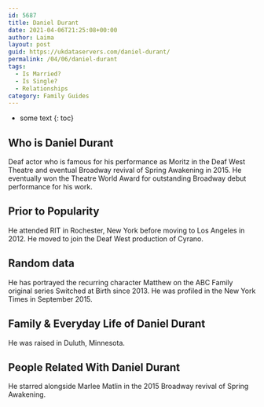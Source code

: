 ```yaml
---
id: 5687
title: Daniel Durant
date: 2021-04-06T21:25:08+00:00
author: Laima
layout: post
guid: https://ukdataservers.com/daniel-durant/
permalink: /04/06/daniel-durant
tags:
  - Is Married?
  - Is Single?
  - Relationships
category: Family Guides
---
```


* some text
{: toc}


## Who is Daniel Durant
                  
                  
                  
Deaf actor who is famous for his performance as Moritz in the Deaf West Theatre and eventual Broadway revival of Spring Awakening in 2015. He eventually won the Theatre World Award for outstanding Broadway debut performance for his work. 
                  
              
            
              
            
                
                
                
## Prior to Popularity
                  
                  
                  
He attended RIT in Rochester, New York before moving to Los Angeles in 2012. He moved to join the Deaf West production of Cyrano. 
                  
              
            
              
            
                
                
                
## Random data
                  
                  
                  
He has portrayed the recurring character Matthew on the ABC Family original series Switched at Birth since 2013. He was profiled in the New York Times in September 2015. 
                  
              
            
              
            
                
                
                
## Family & Everyday Life of Daniel Durant
                  
                  
                  
He was raised in Duluth, Minnesota. 
                  
              
            
              
            
                
                
                
## People Related With Daniel Durant
                  
                  
                  
He starred alongside Marlee Matlin in the 2015 Broadway revival of Spring Awakening. 
                  
              
            
              
            
                
              
            
              
              
            
            
              
            
          
          
          